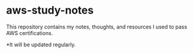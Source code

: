 # aws-study-notes

This repository contains my notes, thoughts, and resources I used to pass AWS certifications.

*It will be updated regularly.
